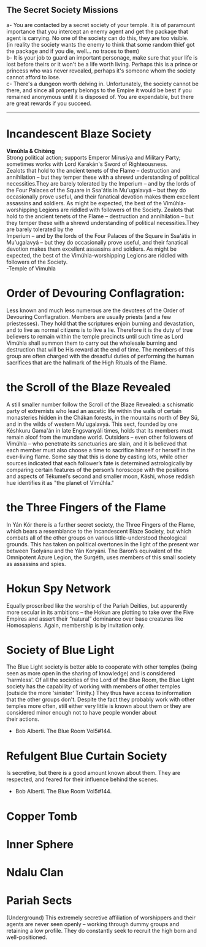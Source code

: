 ## The Secret Society Missions

a- You are contacted by a secret society of your temple. It is of paramount importance that you intercept an enemy agent and get the package that agent is carrying. No one of the society can do this, they are too visible.  
(in reality the society wants the enemy to think that some random thief got the package and if you die, well... no traces to them)  
b- It is your job to guard an important personage, make sure that your life is lost before theirs or it won't be a life worth living. Perhaps this is a prince or princess who was never revealed, perhaps it's someone whom the society cannot afford to lose.  
c- There's a dungeon worth delving in. Unfortunately, the society cannot be there, and since all property belongs to the Empire it would be best if you remained anonymous until it is disposed of. You are expendable, but there are great rewards if you succeed.

---
# Incandescent Blaze Society
**Vimúhla & Chiténg**  
Strong political action; supports Emperor Mirusíya and Military Party; sometimes works with Lord Karakán's Sword of Righteousness.  
Zealots that hold to the ancient tenets of the Flame – destruction and annihilation – but they temper these with a shrewd understanding of political necessities.They are barely tolerated by the Imperium – and by the lords of the Four Palaces of the Square in Ssa'átis in Mu'ugalavyá – but they do occasionally prove useful, and their fanatical devotion makes them excellent assassins and soldiers. As might be expected, the best of the Vimúhla-worshipping Legions are riddled with followers of the Society.
Zealots that hold to the ancient tenets of the Flame – destruction and annihilation – but they temper these with a shrewd understanding of political necessities.They are barely tolerated by the  
Imperium – and by the lords of the Four Palaces of the Square in Ssa'átis in Mu'ugalavyá – but they do occasionally prove useful, and their fanatical devotion makes them excellent assassins and soldiers. As might be expected, the best of the Vimúhla-worshipping Legions are riddled with followers of the Society.  
-Temple of Vimuhla

# Order of Devouring Conflagration:  
Less known and much less numerous are the devotees of the Order of Devouring Conflagration. Members are usually priests (and a few priestesses). They hold that the scriptures enjoin burning and devastation, and to live as normal citizens is to live a lie. Therefore it is the duty of true believers to remain within the temple precincts until such time as Lord Vimúhla shall summon them to carry out the wholesale burning and destruction that will be His reward at the end of time. The members of this group are often charged with the dreadful duties of performing the human sacrifices that are the hallmark of the High Rituals of the Flame.

# the Scroll of the Blaze Revealed  
A still smaller number follow the Scroll of the Blaze Revealed: a schismatic party of extremists who lead an ascetic life within the walls of certain monasteries hidden in the Chákan forests, in the mountains north of Bey Sü, and in the wilds of western Mu'ugalavyá. This sect, founded by one Késhkuru Gama'án in late Engsvanyáli times, holds that its members must remain aloof from the mundane world. Outsiders – even other followers of Vimúhla – who penetrate its sanctuaries are slain, and it is believed that  
each member must also choose a time to sacrifice himself or herself in the ever-living flame. Some say that this is done by casting lots, while other sources indicated that each follower’s fate is determined astrologically by comparing certain features of the person’s horoscope with the positions and aspects of Tékumel’s second and smaller moon, Káshi, whose reddish hue identifies it as "the planet of Vimúhla."

# the Three Fingers of the Flame  
In Yán Kór there is a further secret society, the Three Fingers of the Flame, which bears a resemblance to the Incandescent Blaze Society, but which combats all of the other groups on various little-understood theological grounds. This has taken on political overtones in the light of the present war between Tsolyánu and the Yán Koryáni. The Baron’s equivalent of the Omnipotent Azure Legion, the Surgéth, uses members of this small society as assassins and spies.

# Hokun Spy Network
Equally proscribed like the worship of the Pariah Deities, but apparently more secular in its ambitions – the Hokun are plotting to take over the Five Empires and assert their “natural” dominance over base creatures like Homosapiens. Again, membership is by invitation only.

# Society of Blue Light

The Blue Light society is better able to cooperate with other temples (being seen as more open in the sharing of knowledge) and is considered 'harmless'. Of all the societies of the Lord of the Blue Room, the Blue Light society has the capability of working with members of other temples (outside the more 'sinister' Trinity.) They thus have access to information that the other groups don't. Despite the fact they probably work with other temples more often, still either very little is known about them or they are considered minor enough not to have people wonder about  
their actions. 
- Bob Alberti. The Blue Room Vol5#144.
# Refulgent Blue Curtain Society

Is secretive, but there is a good amount known about them. They are respected, and feared for their influence behind the scenes. 
- Bob Alberti. The Blue Room Vol5#144.
# Copper Tomb

# Inner Sphere

# Ndalu Clan

# Pariah Sects
(Underground) This extremely secretive affiliation of worshippers and their agents are never seen openly – working through dummy groups and retaining a low profile. They do constantly seek to recruit the high born and well-positioned.